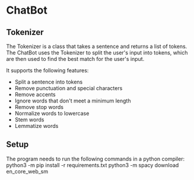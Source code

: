# ChatBot 

## Tokenizer

The Tokenizer is a class that takes a sentence and returns a list of tokens.
The ChatBot uses the Tokenizer to split the user's input into tokens, which are then used to find the best match for the user's input.

It supports the following features:

- Split a sentence into tokens
- Remove punctuation and special characters
- Remove accents
- Ignore words that don't meet a minimum length
- Remove stop words
- Normalize words to lowercase
- Stem words 
- Lemmatize words

## Setup
The program needs to run the following commands in a python compiler:
python3 -m pip install -r requirements.txt
python3 -m spacy download en_core_web_sm
